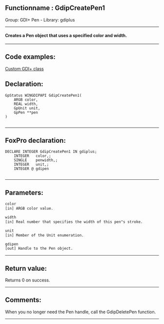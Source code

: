 <link rel="stylesheet" type="text/css" href="../../css/win32api.css">  
<link rel="stylesheet" href="https://cdnjs.cloudflare.com/ajax/libs/font-awesome/4.7.0/css/font-awesome.min.css">

## Functionname : GdipCreatePen1
Group: GDI+ Pen - Library: gdiplus    
***  


#### Creates a Pen object that uses a specified color and width.
***  


## Code examples:
[Custom GDI+ class](../../samples/sample_450.md)  

## Declaration:
```foxpro  
GpStatus WINGDIPAPI GdipCreatePen1(
	ARGB color,
	REAL width,
	GpUnit unit,
	GpPen **pen
)
  
```  
***  


## FoxPro declaration:
```foxpro  
DECLARE INTEGER GdipCreatePen1 IN gdiplus;
	INTEGER   color,;
	SINGLE    penwidth,;
	INTEGER   unit,;
	INTEGER @ gdipen
  
```  
***  


## Parameters:
```txt  
color
[in] ARGB color value.

width
[in] Real number that specifies the width of this pen"s stroke.

unit
[in] Member of the Unit enumeration.

gdipen
[out] Handle to the Pen object.  
```  
***  


## Return value:
Returns 0 on success.  
***  


## Comments:
When you no longer need the Pen handle, call the GdipDeletePen function.   
  
***  

